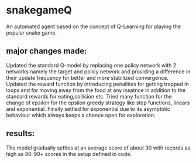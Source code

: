 # snakegameQ
An automated agent based on the concept of Q-Learning for playing the popular snake game.
## major changes made:
Updated the standard Q-model by replacing one policy network with 2 networks namely the target and policy network and providing a difference in their update frequency for better and more stabilized convergence.
Updated the reward function by introducing penalities for getting trapped in loops and for moving away from the food at any insatnce in addition to the standard rewards for eating,collision etc.
Tried many function for the change of epsilon for the epsilon greedy strategy like step functions, linears and exponential. Finally settled for exponential due to its asymptotic behaviour which always keeps a chance open for exploration.

## results:
 The model gradually settles at an average score of about 30 with records as high as 80-90+ scores in the setup defined in code.
